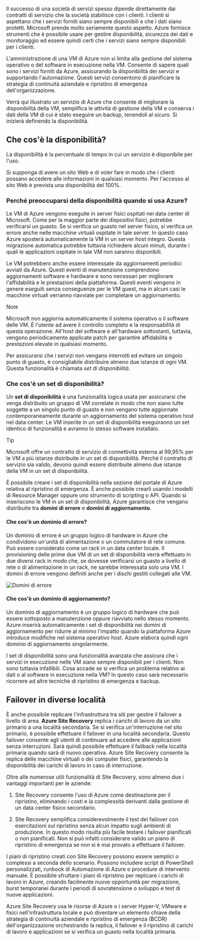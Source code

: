 Il successo di una società di servizi spesso dipende direttamente dai contratti di servizio che la società stabilisce con i clienti. I clienti si aspettano che i servizi forniti siano sempre disponibili e che i dati siano protetti. Microsoft prende molto seriamente questo aspetto. Azure fornisce strumenti che è possibile usare per gestire disponibilità, sicurezza dei dati e monitoraggio ed essere quindi certi che i servizi siano sempre disponibili per i clienti.

L'amministrazione di una VM di Azure non si limita alla gestione del sistema operativo o del software in esecuzione nella VM. Consente di sapere quali sono i servizi forniti da Azure, assicurando la disponibilità dei servizi e supportando l'automazione. Questi servizi consentono di pianificare la strategia di continuità aziendale e ripristino di emergenza dell'organizzazione.

Verrà qui illustrato un servizio di Azure che consente di migliorare la disponibilità della VM, semplifica le attività di gestione della VM e conserva i dati della VM di cui è stato eseguire un backup, tenendoli al sicuro. Si inizierà definendo la disponibilità.

## <a name="what-is-availability"></a>Che cos'è la disponibilità?

La disponibilità è la percentuale di tempo in cui un servizio è disponibile per l'uso.

Si supponga di avere un sito Web e di voler fare in modo che i clienti possano accedere alle informazioni in qualsiasi momento. Per l'accesso al sito Web è prevista una disponibilità del 100%.

### <a name="why-do-i-need-to-think-about-availability-when-using-azure"></a>Perché preoccuparsi della disponibilità quando si usa Azure?

Le VM di Azure vengono eseguite in server fisici ospitati nei data center di Microsoft. Come per la maggior parte dei dispositivi fisici, potrebbe verificarsi un guasto. Se si verifica un guasto nel server fisico, si verifica un errore anche nelle macchine virtuali ospitate in tale server. In questo caso Azure sposterà automaticamente la VM in un server host integro. Questa migrazione automatica potrebbe tuttavia richiedere alcuni minuti, durante i quali le applicazioni ospitate in tale VM non saranno disponibili.

Le VM potrebbero anche essere interessate da aggiornamenti periodici avviati da Azure. Questi eventi di manutenzione comprendono aggiornamenti software e hardware e sono necessari per migliorare l'affidabilità e le prestazioni della piattaforma. Questi eventi vengono in genere eseguiti senza conseguenze per le VM guest, ma in alcuni casi le macchine virtuali verranno riavviate per completare un aggiornamento.

> [!NOTE]
> Microsoft non aggiorna automaticamente il sistema operativo o il software delle VM. È l'utente ad avere il controllo completo e la responsabilità di questa operazione. All'host del software e all'hardware sottostanti, tuttavia, vengono periodicamente applicate patch per garantire affidabilità e prestazioni elevate in qualsiasi momento.

Per assicurarsi che i servizi non vengano interrotti ed evitare un singolo punto di guasto, è consigliabile distribuire almeno due istanze di ogni VM. Questa funzionalità è chiamata _set di disponibilità_.

### <a name="what-is-an-availability-set"></a>Che cos'è un set di disponibilità?

Un **set di disponibilità** è una funzionalità logica usata per assicurarsi che venga distribuito un gruppo di VM correlate in modo che non siano tutte soggette a un singolo punto di guasto e non vengano tutte aggiornate contemporaneamente durante un aggiornamento del sistema operativo host nel data center. Le VM inserite in un set di disponibilità eseguiranno un set identico di funzionalità e avranno lo stesso software installato.

> [!TIP]
> Microsoft offre un contratto di servizio di connettività esterna al 99,95% per le VM a più istanze distribuite in un set di disponibilità. Perché il contratto di servizio sia valido, devono quindi essere distribuite almeno due istanze della VM in un set di disponibilità. 

È possibile creare i set di disponibilità nella sezione del portale di Azure relativa al ripristino di emergenza. È anche possibile crearli usando i modelli di Resource Manager oppure uno strumento di scripting o API. Quando si inseriscono le VM in un set di disponibilità, Azure garantisce che vengano distribuite tra **domini di errore** e **domini di aggiornamento**.

#### <a name="what-is-a-fault-domain"></a>Che cos'è un dominio di errore?

Un dominio di errore è un gruppo logico di hardware in Azure che condividono un'unità di alimentazione o un commutatore di rete comune. Può essere considerato come un rack in un data center locale. Il provisioning delle prime due VM di un set di disponibilità verrà effettuato in due diversi rack in modo che, se dovesse verificarsi un guasto a livello di rete o di alimentazione in un rack, ne sarebbe interessata solo una VM. I domini di errore vengono definiti anche per i dischi gestiti collegati alle VM.

![Domini di errore](../media-draft/5-fault-domains.png)

#### <a name="what-is-an-update-domain"></a>Che cos'è un dominio di aggiornamento?

Un dominio di aggiornamento è un gruppo logico di hardware che può essere sottoposto a manutenzione oppure riavviato nello stesso momento. Azure inserirà automaticamente i set di disponibilità nei domini di aggiornamento per ridurre al minimo l'impatto quando la piattaforma Azure introduce modifiche nel sistema operativo host. Azure elabora quindi ogni dominio di aggiornamento singolarmente.

I set di disponibilità sono una funzionalità avanzata che assicura che i servizi in esecuzione nelle VM siano sempre disponibili per i clienti. Non sono tuttavia infallibili. Cosa accade se si verifica un problema relativo ai dati o al software in esecuzione nella VM? In questo caso sarà necessario ricorrere ad altre tecniche di ripristino di emergenza e backup.

## <a name="failover-across-locations"></a>Failover in diverse località

È anche possibile replicare l'infrastruttura tra siti per gestire il failover a livello di area. **Azure Site Recovery** replica i carichi di lavoro da un sito primario a una località secondaria. Se si verifica un'interruzione nel sito primario, è possibile effettuare il failover in una località secondaria. Questo failover consente agli utenti di continuare ad accedere alle applicazioni senza interruzioni. Sarà quindi possibile effettuare il failback nella località primaria quando sarà di nuovo operativa. Azure Site Recovery consente la replica delle macchine virtuali o dei computer fisici, garantendo la disponibilità dei carichi di lavoro in caso di interruzione.

Oltre alle numerose utili funzionalità di Site Recovery, sono almeno due i vantaggi importanti per le aziende:

1. Site Recovery consente l'uso di Azure come destinazione per il ripristino, eliminando i costi e la complessità derivanti dalla gestione di un data center fisico secondario.

2. Site Recovery semplifica considerevolmente il test dei failover con esercitazioni sul ripristino senza alcun impatto sugli ambienti di produzione. In questo modo risulta più facile testare i failover pianificati o non pianificati. Non si può infatti considerare valido un piano di ripristino di emergenza se non si è mai provato a effettuare il failover.

I piani di ripristino creati con Site Recovery possono essere semplici o complessi a seconda dello scenario. Possono includere script di PowerShell personalizzati, runbook di Automazione di Azure o procedure di intervento manuale. È possibile sfruttare i piani di ripristino per replicare i carichi di lavoro in Azure, creando facilmente nuove opportunità per migrazione, burst temporanei durante i periodi di sovratensione o sviluppo e test di nuove applicazioni.

Azure Site Recovery usa le risorse di Azure o i server Hyper-V, VMware e fisici nell'infrastruttura locale e può diventare un elemento chiave della strategia di continuità aziendale e ripristino di emergenza (BCDR) dell'organizzazione orchestrando la replica, il failover e il ripristino di carichi di lavoro e applicazioni se si verifica un guasto nella località primaria.
